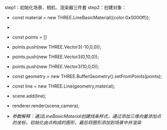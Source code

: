 step1：初始化场景、相机、渲染器三件套
step2：创建对象：
- const material = new THREE.LineBasicMaterial({color:0x0000ff});
- 
- const points = \[]
- points.push(new THREE.Vector3(-10,0,0));
- points.push(new THREE.Vector3(0,10,0));
- points.push(new THREE.Vector3(10,0,0));
- const geometry = new THREE.BufferGeometry().setFromPoints(points);

- const line = new THREE.Line(geometry,material);
- scene.add(line);
- renderer.render(scene,camera);
- *参数解释：通过LineBasicMaterial创建线条样式，通过添加三维向量添加点的坐标，初始化由点构成的图形，最后将图形添加到场景中并渲染*
